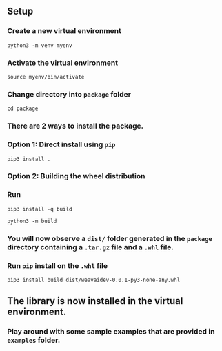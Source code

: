 ## Setup 

### Create a new virtual environment

```
python3 -m venv myenv
```

### Activate the virtual environment

```
source myenv/bin/activate
```

### Change directory into `package` folder
```
cd package
```

### There are 2 ways to install the package.
### Option 1: Direct install using `pip`
```
pip3 install .
```

### Option 2: Building the wheel distribution
### Run 
```
pip3 install -q build
```

```
python3 -m build
```

### You will now observe a `dist/` folder generated in the `package` directory containing a `.tar.gz` file and a `.whl` file.
### Run `pip` install on the `.whl` file
```
pip3 install build dist/weavaidev-0.0.1-py3-none-any.whl
```


## The library is now installed in the virtual environment.
### Play around with some sample examples that are provided in `examples` folder. 